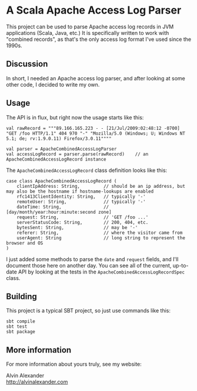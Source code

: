 # A Scala Apache Access Log Parser

This project can be used to parse Apache access log records in JVM applications (Scala,
Java, etc.) It is specifically written to work with "combined records", as that's
the only access log format I've used since the 1990s.


## Discussion

In short, I needed an Apache access log parser, and after looking at some other
code, I decided to write my own.


## Usage

The API is in flux, but right now the usage starts like this:

    val rawRecord = """89.166.165.223 - - [21/Jul/2009:02:48:12 -0700] "GET /foo HTTP/1.1" 404 970 "-" "Mozilla/5.0 (Windows; U; Windows NT 5.1; de; rv:1.9.0.11) Firefox/3.0.11""""
    
    val parser = ApacheCombinedAccessLogParser
    val accessLogRecord = parser.parse(rawRecord)    // an ApacheCombinedAccessLogRecord instance

The `ApacheCombinedAccessLogRecord` class definition looks like this:

    case class ApacheCombinedAccessLogRecord (
        clientIpAddress: String,         // should be an ip address, but may also be the hostname if hostname-lookups are enabled
        rfc1413ClientIdentity: String,   // typically '-'
        remoteUser: String,              // typically '-'
        dateTime: String,                // [day/month/year:hour:minute:second zone]
        request: String,                 // 'GET /foo ...'
        serverStatusCode: String,        // 200, 404, etc.
        bytesSent: String,               // may be '-'
        referer: String,                 // where the visitor came from
        userAgent: String                // long string to represent the browser and OS
    )

I just added some methods to parse the `date` and `request` fields, and I'll document those
here on another day. You can see all of the current, up-to-date API by looking at the tests 
in the `ApacheCombinedAccessLogRecordSpec` class.


## Building

This project is a typical SBT project, so just use commands like this:

    sbt compile
    sbt test
    sbt package


## More information

For more information about yours truly, see my website:

Alvin Alexander  
http://alvinalexander.com


